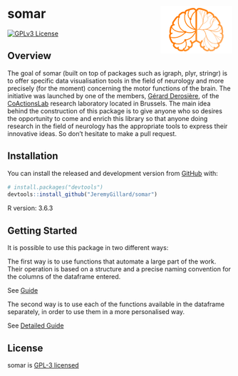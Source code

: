 
<!-- README.md is generated from README.Rmd. Please edit that file -->

# somar <img src="./man/figures/logo.png" align="right" width="160" />

<!-- badges: start -->

<!-- CI badge -->

<!-- Coverage badge -->

<!-- Version/Release badge -->

[![GPLv3
License](https://img.shields.io/badge/License-GPL%20v3-yellow.svg)](https://opensource.org/licenses/)
<!-- badges: end -->

## Overview

The goal of somar (built on top of packages such as igraph, plyr,
stringr) is to offer specific data visualisation tools in the field of
neurology and more precisely (for the moment) concerning the motor
functions of the brain. The initiative was launched by one of the
members,
<a href="http://coactionslab.com/people/102-top-menu/people/current-members/168-gerard-derosiere" target="_blank">Gérard
Derosière</a>, of the
<a href="http://coactionslab.com/" target="_blank">CoActionsLab<a/>
research laboratory located in Brussels. The main idea behind the
construction of this package is to give anyone who so desires the
opportunity to come and enrich this library so that anyone doing
research in the field of neurology has the appropriate tools to express
their innovative ideas. So don’t hesitate to make a pull request.

## Installation

You can install the released and development version from
[GitHub](https://github.com/) with:

``` r
# install.packages("devtools")
devtools::install_github("JeremyGillard/somar")
```

R version: 3.6.3

## Getting Started

It is possible to use this package in two different ways:

The first way is to use functions that automate a large part of the
work. Their operation is based on a structure and a precise naming
convention for the columns of the dataframe entered.

See <a href="./vignettes/guide.md">Guide</a>

The second way is to use each of the functions available in the
dataframe separately, in order to use them in a more personalised way.

See <a href="./vignettes/detailedguide.html">Detailed Guide</a>

## License

somar is <a href="./LICENSE">GPL-3 licensed</a>
